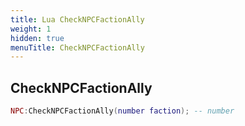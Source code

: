 ```yaml
---
title: Lua CheckNPCFactionAlly
weight: 1
hidden: true
menuTitle: CheckNPCFactionAlly
---
```

## CheckNPCFactionAlly
```lua
NPC:CheckNPCFactionAlly(number faction); -- number
```